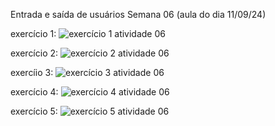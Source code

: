 Entrada e saída de usuários
Semana 06 (aula do dia 11/09/24)

exercício 1:
![exercício 1 atividade 06](https://github.com/user-attachments/assets/6b91b73c-e0d4-44db-a5f3-ee42d21c5a43)

exercício 2:
![exercício 2 atividade 06](https://github.com/user-attachments/assets/4d88c3cb-981a-43fc-a30e-a4562b9328e4)

exercíio 3:
![exercício 3 atividade 06](https://github.com/user-attachments/assets/cbf4b559-6ecd-4db5-92f5-a6532e517d6b)

exercício 4:
![exercício 4 atividade 06](https://github.com/user-attachments/assets/e8642d4b-a096-47dd-9860-7d9058f9bf2c)

exercício 5:
![exercício 5 atividade 06](https://github.com/user-attachments/assets/0af8a732-e440-4c53-9383-bc46d22a3e5e)
